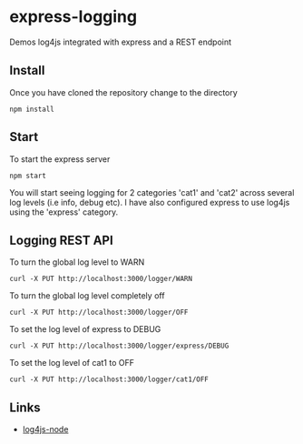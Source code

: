 # express-logging
Demos log4js integrated with express and a REST endpoint


## Install
Once you have cloned the repository change to the directory

    npm install

## Start
To start the express server

    npm start

You will start seeing logging for 2 categories 'cat1' and 'cat2' across several log levels (i.e info, debug etc). I have
also configured express to use log4js using the 'express' category.

## Logging REST API
To turn the global log level to WARN

    curl -X PUT http://localhost:3000/logger/WARN

To turn the global log level completely off

    curl -X PUT http://localhost:3000/logger/OFF

To set the log level of express to DEBUG

    curl -X PUT http://localhost:3000/logger/express/DEBUG

To set the log level of cat1 to OFF

    curl -X PUT http://localhost:3000/logger/cat1/OFF

## Links

* [log4js-node](https://github.com/nomiddlename/log4js-node)









